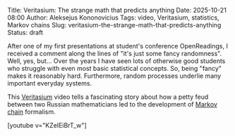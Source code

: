 Title: Veritasium: The strange math that predicts anything
Date: 2025-10-21 08:00
Author: Aleksejus Kononovicius
Tags: video, Veritasium, statistics, Markov chains
Slug: veritasium-the-strange-math-that-predicts-anything
Status: draft

After one of my first presentations at student's conference OpenReadings, I
received a comment along the lines of "it's just some fancy randomness".
Well, yes, but... Over the years I have seen lots of otherwise good students
who struggle with even most basic statistical concepts. So, being "fancy"
makes it reasonably hard. Furthermore, random processes underlie many
important everyday systems.

This [Veritasium](https://www.youtube.com/@veritasium) video tells a
fascinating story about how a petty feud between two Russian mathematicians
led to the development of [Markov chain](/tag/markov-chains/) formalism.

[youtube v="KZeIEiBrT_w"]
